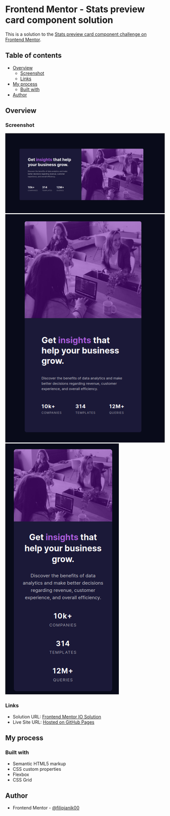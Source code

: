 # Frontend Mentor - Stats preview card component solution

This is a solution to the [Stats preview card component challenge on Frontend Mentor](https://www.frontendmentor.io/challenges/stats-preview-card-component-8JqbgoU62).

## Table of contents

- [Overview](#overview)
  - [Screenshot](#screenshot)
  - [Links](#links)
- [My process](#my-process)
  - [Built with](#built-with)
- [Author](#author)

## Overview

### Screenshot

![](./screenshots/desktop-preview.png)
![](./screenshots/tablet-preview.png)
![](./screenshots/mobile-preview.png)

### Links

- Solution URL: [Frontend Mentor IO Solution](https://www.frontendmentor.io/solutions/stats-preview-card-component-4thGx7DsIJ)
- Live Site URL: [Hosted on GitHub Pages](https://filipjanik00.github.io/stats-preview-card-component-main/)

## My process

### Built with

- Semantic HTML5 markup
- CSS custom properties
- Flexbox
- CSS Grid

## Author

- Frontend Mentor - [@filipjanik00](https://www.frontendmentor.io/profile/filipjanik00)
